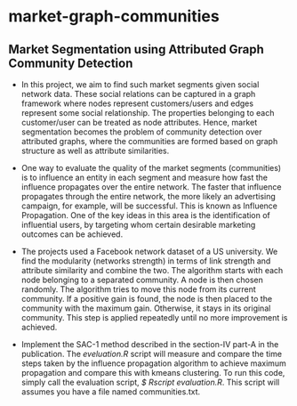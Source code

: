 # market-graph-communities
## Market Segmentation using Attributed Graph Community Detection

* In this project, we aim to find such market segments given social network data. These social relations can be captured in a graph framework where nodes represent customers/users and edges represent some social relationship. The properties belonging to each customer/user can be treated as node attributes. Hence, market segmentation becomes the problem of community detection over attributed graphs, where the communities are formed based on graph structure as well as attribute similarities.
 
* One way to evaluate the quality of the market segments (communities) is to influence an entity in each segment and measure how fast the influence propagates over the entire network. The faster that influence propagates through the entire network, the more likely an advertising campaign, for example, will be successful. This is known as Influence Propagation. One of the key ideas in this area is the identification of influential users, by targeting whom certain desirable marketing outcomes can be achieved.

* The projects used a Facebook network dataset of a US university. We find the modularity (networks strength) in terms of link strength and attribute similarity and combine the two. The algorithm starts with each node belonging to a separated community. A node is then chosen randomly. The algorithm tries to move this node from its current community. If a positive gain is found, the node is then placed to the community with the maximum gain. Otherwise, it stays in its original community. This step is applied repeatedly until no more improvement is achieved.

* Implement the SAC-1 method described in the section-IV part-A in the publication. The *eveluation.R* script will measure and compare the time steps taken by the influence propagation algorithm to achieve maximum propagation and compare this with kmeans clustering. To run this code, simply call the evaluation script, *$ Rscript evaluation.R*. This script will assumes you have a file named communities.txt.
